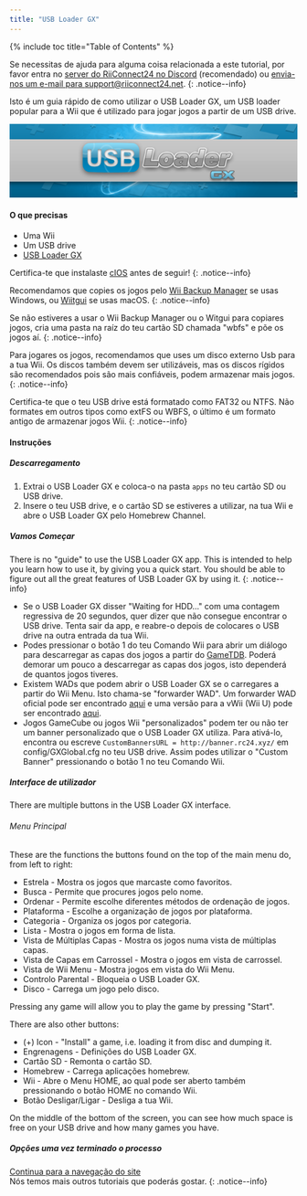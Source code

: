 ```yaml
---
title: "USB Loader GX"
---
```


{% include toc title="Table of Contents" %}

Se necessitas de ajuda para alguma coisa relacionada a este tutorial, por favor entra no [server do RiiConnect24 no Discord](https://discord.gg/rc24) (recomendado) ou [envia-nos um e-mail para support@riiconnect24.net](mailto:support@riiconnect24.net).
{: .notice--info}

Isto é um guia rápido de como utilizar o USB Loader GX, um USB loader popular para a Wii que é utilizado para jogar jogos a partir de um USB drive.

![USB Loader GX](/images/usbloadergx.png)

#### O que precisas

* Uma Wii
* Um USB drive
* [USB Loader GX](https://hbb1.oscwii.org/hbb/usbloader_gx/usbloader_gx.zip)

Certifica-te que instalaste [cIOS](/cios) antes de seguir!
{: .notice--info}

Recomendamos que copies os jogos pelo [Wii Backup Manager](/wiibackupmanager) se usas Windows, ou [Wiitgui](https://desairem.com/wordpress/category/witgui-download/) se usas macOS.
{: .notice--info}

Se não estiveres a usar o Wii Backup Manager ou o Witgui para copiares jogos, cria uma pasta na raíz do teu cartão SD chamada "wbfs" e põe os jogos aí.
{: .notice--info}

Para jogares os jogos, recomendamos que uses um disco externo Usb para a tua Wii. Os discos também devem ser utilizáveis, mas os discos rígidos são recomendados pois são mais confiáveis, podem armazenar mais jogos.
{: .notice--info}

Certifica-te que o teu USB drive está formatado como FAT32 ou NTFS. Não formates em outros tipos como extFS ou WBFS, o último é um formato antigo de armazenar jogos Wii.
{: .notice--info}

#### Instruções

##### Descarregamento

1. Extrai o USB Loader GX e coloca-o na pasta `apps` no teu cartão SD ou USB drive.
2. Insere o teu USB drive, e o cartão SD se estiveres a utilizar, na tua Wii e abre o USB Loader GX pelo Homebrew Channel.

##### Vamos Começar

There is no "guide" to use the USB Loader GX app. This is intended to help you learn how to use it, by giving you a quick start. You should be able to figure out all the great features of USB Loader GX by using it.
{: .notice--info}

* Se o USB Loader GX disser "Waiting for HDD..." com uma contagem regressiva de 20 segundos, quer dizer que não consegue encontrar o USB drive. Tenta sair da app, e reabre-o depois de colocares o USB drive na outra entrada da tua Wii.
* Podes pressionar o botão 1 do teu Comando Wii para abrir um diálogo para descarregar as capas dos jogos a partir do [GameTDB](https://gametdb.com/). Poderá demorar um pouco a descarregar as capas dos jogos, isto dependerá de quantos jogos tiveres.
* Existem WADs que podem abrir o USB Loader GX se o carregares a partir do Wii Menu. Isto chama-se "forwarder WAD". Um forwarder WAD oficial pode ser encontrado [aqui](https://sourceforge.net/projects/usbloadergx/files/Releases/Forwarders/USB%20Loader%20GX-UNEO_Forwarder_5_1_AHBPROT.wad) e uma versão para a vWii (Wii U) pode ser encontrado [aqui](https://sourceforge.net/projects/usbloadergx/files/Releases/Forwarders/USB%20Loader%20GX-UNEO_Forwarder_5_1_AHBPROT_vWii%20%28Fix%29.wad).
* Jogos GameCube ou jogos Wii "personalizados" podem ter ou não ter um banner personalizado que o USB Loader GX utiliza. Para ativá-lo, encontra ou escreve `CustomBannersURL = http://banner.rc24.xyz/` em config/GXGlobal.cfg no teu USB drive. Assim podes utilizar o "Custom Banner" pressionando o botão 1 no teu Comando Wii.

##### Interface de utilizador

There are multiple buttons in the USB Loader GX interface.

###### Menu Principal

These are the functions the buttons found on the top of the main menu do, from left to right:

* Estrela - Mostra os jogos que marcaste como favoritos.
* Busca - Permite que procures jogos pelo nome.
* Ordenar - Permite escolhe diferentes métodos de ordenação de jogos.
* Plataforma - Escolhe a organização de jogos por plataforma.
* Categoria - Organiza os jogos por categoria.
* Lista - Mostra o jogos em forma de lista.
* Vista de Múltiplas Capas - Mostra os jogos numa vista de múltiplas capas.
* Vista de Capas em Carrossel - Mostra o jogos em vista de carrossel.
* Vista de Wii Menu - Mostra jogos em vista do Wii Menu.
* Controlo Parental - Bloqueia o USB Loader GX.
* Disco - Carrega um jogo pelo disco.

Pressing any game will allow you to play the game by pressing "Start".

There are also other buttons:

* (+) Icon - "Install" a game, i.e. loading it from disc and dumping it.
* Engrenagens - Definições do USB Loader GX.
* Cartão SD - Remonta o cartão SD.
* Homebrew - Carrega aplicações homebrew.
* Wii - Abre o Menu HOME, ao qual pode ser aberto também pressionando o botão HOME no comando Wii.
* Botão Desligar/Ligar - Desliga a tua Wii.

On the middle of the bottom of the screen, you can see how much space is free on your USB drive and how many games you have.

##### Opções uma vez terminado o processo

[Continua para a navegação do site](site-navigation)<br> Nós temos mais outros tutoriais que poderás gostar.
{: .notice--info}
